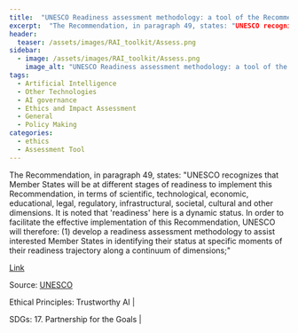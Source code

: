 ```yaml
---
title:  "UNESCO Readiness assessment methodology: a tool of the Recommendation on the Ethics of Artificial Intelligence"  
excerpt:  "The Recommendation, in paragraph 49, states: "UNESCO recognizes that Member States will be at different stages of readiness to implement this Recommendation, in terms of scientific, technological, economic, educational, legal, regulatory, i (...)"  
header:
  teaser: /assets/images/RAI_toolkit/Assess.png
sidebar:
  - image: /assets/images/RAI_toolkit/Assess.png
    image_alt: "UNESCO Readiness assessment methodology: a tool of the Recommendation on the Ethics of Artificial Intelligence"
tags:
  - Artificial Intelligence
  - Other Technologies
  - AI governance
  - Ethics and Impact Assessment
  - General
  - Policy Making
categories:
  - ethics
  - Assessment Tool
---
```

The Recommendation, in paragraph 49, states: "UNESCO recognizes that Member States will be at different stages of readiness to implement this Recommendation, in terms of scientific, technological, economic, educational, legal, regulatory, infrastructural, societal, cultural and other dimensions. It is noted that 'readiness' here is a dynamic status. In order to facilitate the effective implementation of this Recommendation, UNESCO will therefore: (1) develop a readiness assessment methodology to assist interested Member States in identifying their status at specific moments of their readiness trajectory along a continuum of dimensions;"

[Link](https://unesdoc.unesco.org/ark:/48223/pf0000385198)

Source: [UNESCO](https://www.unesco.org/en)

Ethical Principles: Trustworthy AI | 

SDGs: 17. Partnership for the Goals | 
